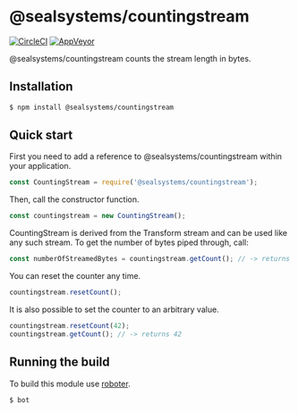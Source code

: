 # @sealsystems/countingstream

[![CircleCI](https://circleci.com/gh/sealsystems/node-countingstream.svg?style=svg)](https://circleci.com/gh/sealsystems/node-countingstream)
[![AppVeyor](https://ci.appveyor.com/api/projects/status/b87tp7eg07rn4jpv?svg=true)](https://ci.appveyor.com/project/Plossys/node-countingstream)

@sealsystems/countingstream counts the stream length in bytes.

## Installation

```bash
$ npm install @sealsystems/countingstream
```

## Quick start

First you need to add a reference to @sealsystems/countingstream within your application.

```javascript
const CountingStream = require('@sealsystems/countingstream');
```

Then, call the constructor function.

```javascript
const countingstream = new CountingStream();
```

CountingStream is derived from the Transform stream and can be used like any such stream. To get the number of bytes piped through, call:

```javascript
const numberOfStreamedBytes = countingstream.getCount(); // -> returns the number of bytes streamed so far
```

You can reset the counter any time.

```javascript
countingstream.resetCount();
```

It is also possible to set the counter to an arbitrary value.

```javascript
countingstream.resetCount(42);
countingstream.getCount(); // -> returns 42
```

## Running the build

To build this module use [roboter](https://www.npmjs.com/package/roboter).

```bash
$ bot
```
